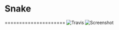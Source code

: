 # Snake
=====================
![Travis](https://travis-ci.org/rikukissa/elm-snake.svg?branch=master)
![Screenshot](http://i.imgur.com/dJP54My.png)

